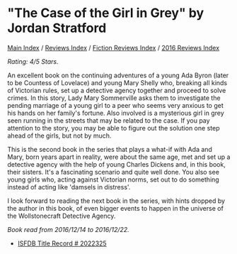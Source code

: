 # "The Case of the Girl in Grey" by Jordan Stratford

[Main Index](../../../README.md) / [Reviews Index](../../README.md) / [Fiction Reviews Index](../README.md) / [2016 Reviews Index](README.md)

*Rating: 4/5 Stars.*

An excellent book on the continuing adventures of a young Ada Byron (later to be Countess of Lovelace) and young Mary Shelly who, breaking all kinds of Victorian rules, set up a detective agency together and proceed to solve crimes. In this story, Lady Mary Sommerville asks them to investigate the pending marriage of a young girl to a peer who seems very anxious to get his hands on her family's fortune. Also involved is a mysterious girl in grey seen running in the streets that may be related to the case. If you pay attention to the story, you may be able to figure out the solution one step ahead of the girls, but not by much.

This is the second book in the series that plays a what-if with Ada and Mary, born years apart in reality, were about the same age, met and set up a detective agency with the help of young Charles Dickens and, in this book, their sisters. It's a fascinating scenario and quite well done. You also see young girls who, acting against Victorian norms, set out to do something instead of acting like 'damsels in distress'.

I look forward to reading the next book in the series, with hints dropped by the author in this book, of even bigger events to happen in the universe of the Wollstonecraft Detective Agency.

*Book read from 2016/12/14 to 2016/12/22.*

- [ISFDB Title Record # 2022325](https://www.isfdb.org/cgi-bin/title.cgi?2022325)
